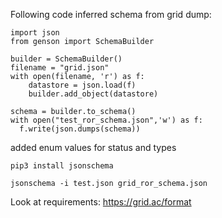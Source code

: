 Following code inferred schema from grid dump:
```
import json
from genson import SchemaBuilder

builder = SchemaBuilder()
filename = "grid.json"
with open(filename, 'r') as f:
    datastore = json.load(f)
    builder.add_object(datastore)

schema = builder.to_schema()
with open("test_ror_schema.json",'w') as f:
  f.write(json.dumps(schema))
  ```
 
added enum values for status and types


`pip3 install jsonschema`

`jsonschema -i test.json grid_ror_schema.json`

Look at requirements: https://grid.ac/format
